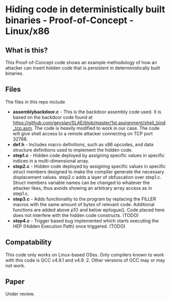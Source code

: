 Hiding code in deterministically built binaries - Proof-of-Concept - Linux/x86
==============================================================================

What is this?
-------------
This Proof-of-Concept code shows an example methodology of how an attacker can insert hidden code that is persistent in deterministically built binaries.

Files
-----
The files in this repo include
* **assemblybackdoor.c** - This is the backdoor assembly code used. It is based on the backdoor code found at https://github.com/geyslan/SLAE/blob/master/1st.assignment/shell_bind_tcp.asm. The code is heavily modified to work in our case. The code will give shell access to a remote attacker connecting on TCP port 32768.
* **def.h** - Includes macro definitions, such as x86 opcodes, and data structure definitions used to implement the hidden code.
* **step1.c** - Hidden code deployed by assigning specific values in specific indices in a multi-dimensional  array.
* **step2.c** - Hidden code deployed by assigning specific values in specific struct members designed to make the compiler generate the necessary displacement values. step2.c adds a layer of obfuscation over step1.c. Struct members variable names can be changed to whatever the attacker likes, thus avoids showing an arbitrary array access as in step1.c.
* **step3.c** - Adds functionality to the program by replacing the FILLER macros with the same amount of bytes of relevant code. Additional functions are added above p1() and below epilogue(). Code placed here does not interfere with the hidden code constructs. (TODO)
* **step4.c** - Trigger based bug implemented which starts executing the HEP (Hidden Execution Path) once triggered. (TODO)

Compatability
-------------
This code only works on Linux-based OSes. Only compilers known to work with this code is GCC v4.9.1 and v4.9. 2. Other versions of GCC may or may not work.

Paper
-----
Under review.
